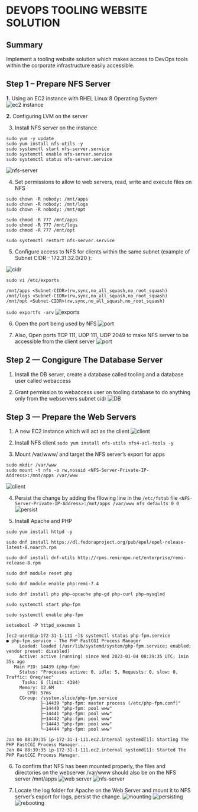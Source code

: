 # DEVOPS TOOLING WEBSITE SOLUTION

## Summary
Implement a tooling website solution which makes access to DevOps tools within the corporate infrastructure easily accessible.

## Step 1 – Prepare NFS Server

**1.** Using an EC2 instance with RHEL Linux 8 Operating System
![ec2 instance](img/1.png)

**2.** Configuring LVM on the server

3. Install NFS server on the instance 
```
sudo yum -y update
sudo yum install nfs-utils -y
sudo systemctl start nfs-server.service
sudo systemctl enable nfs-server.service
sudo systemctl status nfs-server.service
```
![nfs-server](img/3.png)

4. Set permissions to allow to web servers, read, write and execute files on NFS
```
sudo chown -R nobody: /mnt/apps
sudo chown -R nobody: /mnt/logs
sudo chown -R nobody: /mnt/opt

sudo chmod -R 777 /mnt/apps
sudo chmod -R 777 /mnt/logs
sudo chmod -R 777 /mnt/opt

sudo systemctl restart nfs-server.service
```
5. Configure access to NFS for clients within the same subnet (example of Subnet CIDR – 172.31.32.0/20 ):

![cidr](img/5.png)
```
sudo vi /etc/exports

/mnt/apps <Subnet-CIDR>(rw,sync,no_all_squash,no_root_squash)
/mnt/logs <Subnet-CIDR>(rw,sync,no_all_squash,no_root_squash)
/mnt/opt <Subnet-CIDR>(rw,sync,no_all_squash,no_root_squash)
```
`sudo exportfs -arv`
![exports](img/4.png)


6. Open the port being used by NFS
![port](img/6.png)

7. Also, Open ports  TCP 111, UDP 111, UDP 2049 to make NFS server to be accessible from the client server
![port](img/7.png)

## Step 2 — Congigure The Database Server
1. Install the DB server, create a database called tooling and a database user called webaccess

2. Grant permission to webaccess user on tooling database to do anything only from the webservers subnet cidr
![DB](img/8.png)

## Step 3 — Prepare the Web Servers
1. A new EC2 instance which will act as the client 
![client](img/9.png)

2. Install NFS client
`sudo yum install nfs-utils nfs4-acl-tools -y`

3. Mount /var/www/ and target the NFS server’s export for apps
```
sudo mkdir /var/www
sudo mount -t nfs -o rw,nosuid <NFS-Server-Private-IP-Address>:/mnt/apps /var/www
```
![client](img/10.png)

4. Persist the change by adding the fllowing line in the `/etc/fstab` file
`<NFS-Server-Private-IP-Address>:/mnt/apps /var/www nfs defaults 0 0`
![persist](img/11.png)

5. Install Apache and PHP
```
sudo yum install httpd -y

sudo dnf install https://dl.fedoraproject.org/pub/epel/epel-release-latest-8.noarch.rpm

sudo dnf install dnf-utils http://rpms.remirepo.net/enterprise/remi-release-8.rpm

sudo dnf module reset php

sudo dnf module enable php:remi-7.4

sudo dnf install php php-opcache php-gd php-curl php-mysqlnd

sudo systemctl start php-fpm

sudo systemctl enable php-fpm

setsebool -P httpd_execmem 1
```

```
[ec2-user@ip-172-31-1-111 ~]$ systemctl status php-fpm.service
● php-fpm.service - The PHP FastCGI Process Manager
     Loaded: loaded (/usr/lib/systemd/system/php-fpm.service; enabled; vendor preset: disabled)
     Active: active (running) since Wed 2023-01-04 08:39:35 UTC; 1min 35s ago
   Main PID: 14439 (php-fpm)
     Status: "Processes active: 0, idle: 5, Requests: 0, slow: 0, Traffic: 0req/sec"
      Tasks: 6 (limit: 4384)
     Memory: 12.6M
        CPU: 57ms
     CGroup: /system.slice/php-fpm.service
             ├─14439 "php-fpm: master process (/etc/php-fpm.conf)"
             ├─14440 "php-fpm: pool www"
             ├─14441 "php-fpm: pool www"
             ├─14442 "php-fpm: pool www"
             ├─14443 "php-fpm: pool www"
             └─14444 "php-fpm: pool www"

Jan 04 08:39:35 ip-172-31-1-111.ec2.internal systemd[1]: Starting The PHP FastCGI Process Manager...
Jan 04 08:39:35 ip-172-31-1-111.ec2.internal systemd[1]: Started The PHP FastCGI Process Manager.
```
6. To confirm that NFS has been mounted properly, the files and directories on the webserver  /var/www should also be on the NFS server /mnt/apps
![web server](img/12.png)
![nfs-server](img/13.png)

7. Locate the log folder for Apache on the Web Server and mount it to NFS server’s export for logs, persist the change.
![mounting](img/14.png)
![persisting](img/15.png)
![rebooting](img/16.png)




